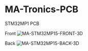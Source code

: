 # MA-Tronics-PCB
STM32MP1 PCB


Front
![MA-STM32MP15-FRONT-3D](https://github.com/moafkaljabi/MA-Tronics-PCB/assets/62897604/ce20db94-d892-4d56-b013-8f2d42113632)


Back
![MA-STM32MP15-BACK-3D](https://github.com/moafkaljabi/MA-Tronics-PCB/assets/62897604/2dcfe6f4-482d-4793-be23-86ddc3f41858)
